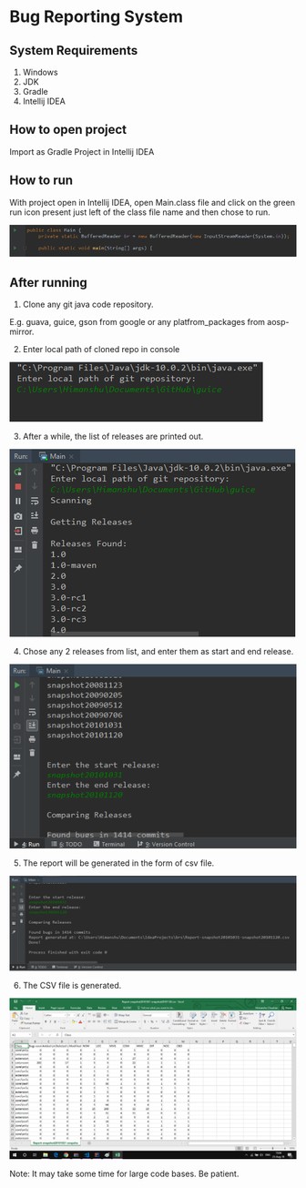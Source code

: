 # Bug Reporting System

## System Requirements

1. Windows
2. JDK
3. Gradle
4. Intellij IDEA

## How to open project

Import as Gradle Project in Intellij IDEA

## How to run

With project open in Intellij IDEA, open Main.class file and click on the green run icon present just left of the class file name and then chose to run.

![](screenshots/run.png)

## After running

1. Clone any git java code repository.

E.g. guava, guice, gson from google or any platfrom_packages from aosp-mirror.

2. Enter local path of cloned repo in console

![](screenshots/path.png)

3. After a while, the list of releases are printed out.

![](screenshots/releases.png)

4. Chose any 2 releases from list, and enter them as start and end release.

![](screenshots/start-end-release.png)

5. The report will be generated in the form of csv file.

![](screenshots/report.png)

6. The CSV file is generated.

![](screenshots/csv.png)

Note: It may take some time for large code bases. Be patient.